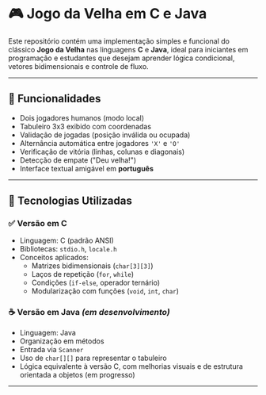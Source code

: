 # 🎮 Jogo da Velha em C e Java

Este repositório contém uma implementação simples e funcional do clássico **Jogo da Velha** nas linguagens **C** e **Java**, ideal para iniciantes em programação e estudantes que desejam aprender lógica condicional, vetores bidimensionais e controle de fluxo.

---

## 📌 Funcionalidades

- Dois jogadores humanos (modo local)
- Tabuleiro 3x3 exibido com coordenadas
- Validação de jogadas (posição inválida ou ocupada)
- Alternância automática entre jogadores `'X'` e `'O'`
- Verificação de vitória (linhas, colunas e diagonais)
- Detecção de empate ("Deu velha!")
- Interface textual amigável em **português**

---

## 🚀 Tecnologias Utilizadas

### ✅ Versão em C

- Linguagem: C (padrão ANSI)
- Bibliotecas: `stdio.h`, `locale.h`
- Conceitos aplicados:
  - Matrizes bidimensionais (`char[3][3]`)
  - Laços de repetição (`for`, `while`)
  - Condições (`if-else`, operador ternário)
  - Modularização com funções (`void`, `int`, `char`)

### ☕ Versão em Java *(em desenvolvimento)*

- Linguagem: Java
- Organização em métodos
- Entrada via `Scanner`
- Uso de `char[][]` para representar o tabuleiro
- Lógica equivalente à versão C, com melhorias visuais e de estrutura orientada a objetos (em progresso)

---
